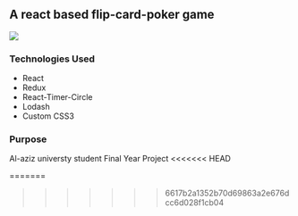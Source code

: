 ## A react based flip-card-poker game

<img src="http://1.bp.blogspot.com/-BBFBerFOB6I/UOWQ4ndZIiI/AAAAAAAAAMg/PaMujilvzSc/s1600/sexy+poker+wallpapers.jpg" />


### Technologies Used
- React
- Redux
- React-Timer-Circle
- Lodash
- Custom CSS3

### Purpose

Al-aziz universty student Final Year Project
<<<<<<< HEAD

=======
>>>>>>> 6617b2a1352b70d69863a2e676dcc6d028f1cb04
